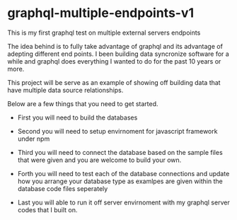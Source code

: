 # graphql-multiple-endpoints-v1
This is my first graphql test on multiple external servers endpoints 

The idea behind is to fully take advantage of graphql and its advantage of adepting different end points. I been building data syncronize software for a while and graphql does everything I wanted to do for the past 10 years or more. 

This project will be serve as an example of showing off building data that have multiple data source relationships.

Below are a few things that you need to get started.

- First you will need to build the databases

- Second you will need to setup envirnoment for javascript framework under npm

- Third you will need to connect the database based on the sample files that were given and you are welcome to build your own.

- Forth you will need to test each of the database connections and update how you arrange your database type as examlpes are given within the database code files seperately

- Last you will able to run it off server envirnoment with my graphql server codes that I built on.
